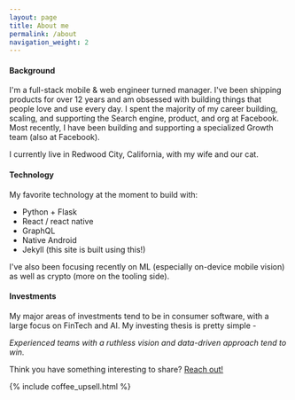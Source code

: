 ```yaml
---
layout: page
title: About me
permalink: /about
navigation_weight: 2
---
```

#### Background
I'm a full-stack mobile & web engineer turned manager. I've been shipping products for over 12 years and am obsessed with building things that people love and use every day. I spent the majority of my career building, scaling, and supporting the Search engine, product, and org at Facebook. Most recently, I have been building and supporting a specialized Growth team (also at Facebook).

I currently live in Redwood City, California, with my wife and our cat.

#### Technology
My favorite technology at the moment to build with:
  - Python + Flask
  - React / react native
  - GraphQL
  - Native Android
  - Jekyll (this site is built using this!)

I've also been focusing recently on ML (especially on-device mobile vision) as well as crypto (more on the tooling side).

#### Investments
My major areas of investments tend to be in consumer software, with a large focus on FinTech and AI. My investing thesis is pretty simple - 

*Experienced teams with a ruthless vision and data-driven approach tend to win.* 

Think you have something interesting to share? [Reach out!](/contact)

{% include coffee_upsell.html %}

